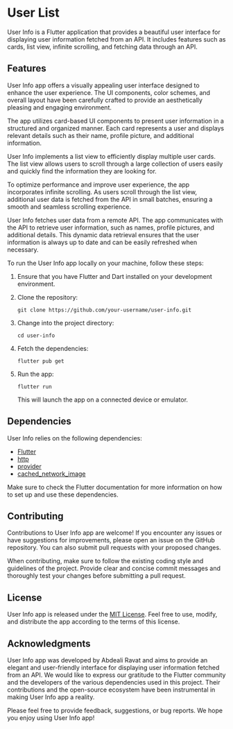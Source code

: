 # User List

User Info is a Flutter application that provides a beautiful user interface for displaying user information fetched from an API. It includes features such as cards, list view, infinite scrolling, and fetching data through an API.

## Features

User Info app offers a visually appealing user interface designed to enhance the user experience. The UI components, color schemes, and overall layout have been carefully crafted to provide an aesthetically pleasing and engaging environment.

The app utilizes card-based UI components to present user information in a structured and organized manner. Each card represents a user and displays relevant details such as their name, profile picture, and additional information.

User Info implements a list view to efficiently display multiple user cards. The list view allows users to scroll through a large collection of users easily and quickly find the information they are looking for.

To optimize performance and improve user experience, the app incorporates infinite scrolling. As users scroll through the list view, additional user data is fetched from the API in small batches, ensuring a smooth and seamless scrolling experience.


User Info fetches user data from a remote API. The app communicates with the API to retrieve user information, such as names, profile pictures, and additional details. This dynamic data retrieval ensures that the user information is always up to date and can be easily refreshed when necessary.


To run the User Info app locally on your machine, follow these steps:

1. Ensure that you have Flutter and Dart installed on your development environment.

2. Clone the repository:

   ```
   git clone https://github.com/your-username/user-info.git
   ```

3. Change into the project directory:

   ```
   cd user-info
   ```

4. Fetch the dependencies:

   ```
   flutter pub get
   ```

5. Run the app:

   ```
   flutter run
   ```

   This will launch the app on a connected device or emulator.

## Dependencies

User Info relies on the following dependencies:

- [Flutter](https://flutter.dev)
- [http](https://pub.dev/packages/http)
- [provider](https://pub.dev/packages/provider)
- [cached_network_image](https://pub.dev/packages/cached_network_image)

Make sure to check the Flutter documentation for more information on how to set up and use these dependencies.

## Contributing

Contributions to User Info app are welcome! If you encounter any issues or have suggestions for improvements, please open an issue on the GitHub repository. You can also submit pull requests with your proposed changes.

When contributing, make sure to follow the existing coding style and guidelines of the project. Provide clear and concise commit messages and thoroughly test your changes before submitting a pull request.

## License

User Info app is released under the [MIT License](https://opensource.org/licenses/MIT). Feel free to use, modify, and distribute the app according to the terms of this license.

## Acknowledgments

User Info app was developed by Abdeali Ravat and aims to provide an elegant and user-friendly interface for displaying user information fetched from an API. We would like to express our gratitude to the Flutter community and the developers of the various dependencies used in this project. Their contributions and the open-source ecosystem have been instrumental in making User Info app a reality.

Please feel free to provide feedback, suggestions, or bug reports. We hope you enjoy using User Info app!
